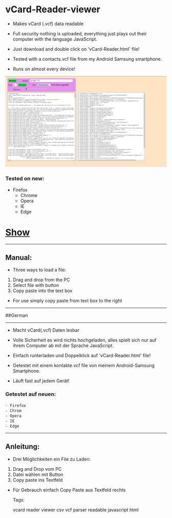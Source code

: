 # vCard-Reader-viewer

- Makes vCard (.vcf) data readable

- Full security nothing is uploaded, everything just plays out
   their computer with the language JavaScript.

- Just download and double click on 'vCard-Reader.html' file!

- Tested with a contacts.vcf file from my Android Samsung smartphone.

- Runs on almost every device!

![Bild](https://github.com/sauternic/Gif_Bilder/blob/master/RegExp.png)

### Tested on new:
    
- Firefox
     - Chrome
     - Opera
     - IE
     - Edge

	 
# [Show]()


----


## Manual:

- Three ways to load a file:

1. Drag and drop from the PC
2. Select file with button
3. Copy paste into the text box

- For use simply copy paste from text box to the right

----

##German

----

- Macht vCard(.vcf) Daten lesbar   

- Volle Sicherheit es wird nichts hochgeladen, alles spielt sich nur auf  
  ihrem Computer ab mit der Sprache JavaScript.   

- Einfach runterladen und Doppelklick auf 'vCard-Reader.html' file!

- Getestet mit einem kontakte.vcf file von meinem Android-Samsung Smartphone.   

- Läuft fast auf jedem Gerät!   

### Getestet auf neuen:
    
	- Firefox
    - Chrom
    - Opera
    - IE
    - Edge


----


## Anleitung:   

- Drei Möglichkeiten ein File zu Laden:   

1. Drag and Drop vom PC   
2. Datei wählen mit Button   
3. Copy paste ins Textfeld    

- Für Gebrauch einfach Copy Paste aus Textfeld rechts

	Tags:
	
	vcard reader viewer csv vcf parser readable javascript html
